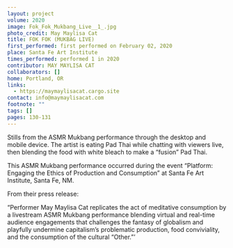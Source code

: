 ```yaml
---
layout: project
volume: 2020
image: Fok_Fok_Mukbang_Live__1_.jpg
photo_credit: May Maylisa Cat
title: FOK FOK (MUKBAG LIVE)
first_performed: first performed on February 02, 2020
place: Santa Fe Art Institute
times_performed: performed 1 in 2020
contributor: MAY MAYLISA CAT
collaborators: []
home: Portland, OR
links:
  - https://maymaylisacat.cargo.site
contact: info@maymaylisacat.com
footnote: ""
tags: []
pages: 130-131
---
```


Stills from the ASMR Mukbang performance through the desktop and mobile device. The artist is eating Pad Thai while chatting with viewers live, then blending the food with white bleach to make a “fusion” Pad Thai.

This ASMR Mukbang performance occurred during the event “Platform: Engaging the Ethics of Production and Consumption” at Santa Fe Art Institute, Santa Fe, NM.

From their press release:

“Performer May Maylisa Cat replicates the act of meditative consumption by a livestream ASMR Mukbang performance blending virtual and real-time audience engagements that challenges the fantasy of globalism and playfully undermine capitalism’s problematic production, food conviviality, and the consumption of the cultural “Other.”’
